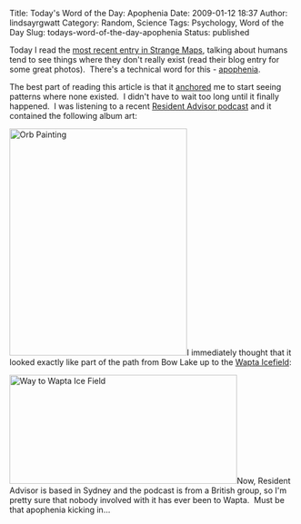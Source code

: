 Title: Today's Word of the Day: Apophenia
Date: 2009-01-12 18:37
Author: lindsayrgwatt
Category: Random, Science
Tags: Psychology, Word of the Day
Slug: todays-word-of-the-day-apophenia
Status: published

Today I read the [most recent entry in Strange Maps](http://strangemaps.wordpress.com/2008/12/27/350-accidental-cartography-between-cartocacoethes-and-blatant-pareidolia/), talking about humans tend to see things where they don't really exist (read their blog entry for some great photos).  There's a technical word for this - [apophenia](http://en.wiktionary.org/wiki/apophenia).

The best part of reading this article is that it [anchored](http://en.wikipedia.org/wiki/Anchoring) me to start seeing patterns where none existed.  I didn't have to wait too long until it finally happened.  I was listening to a recent [Resident Advisor podcast](http://www.residentadvisor.net/podcast-episode.aspx?id=136) and it contained the following album art:

<img src="{static}/images/2009/01/ra136-the-orb.jpg" title="Orb Painting" class="aligncenter size-full " width="312" height="400" alt="Orb Painting" />I immediately thought that it looked exactly like part of the path from Bow Lake up to the [Wapta Icefield](http://en.wikipedia.org/wiki/Wapta_Icefield):

<img src="{static}/images/2009/01/wapta-top.jpg" title="Way to Wapta Ice Field" class="aligncenter size-full " width="400" height="192" alt="Way to Wapta Ice Field" />Now, Resident Advisor is based in Sydney and the podcast is from a British group, so I'm pretty sure that nobody involved with it has ever been to Wapta.  Must be that apophenia kicking in...
